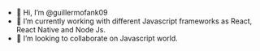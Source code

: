 - 👋 Hi, I’m @guillermofank09
- 🌱 I’m currently working with different Javascript frameworks as React, React Native and Node Js.
- 💞️ I’m looking to collaborate on Javascript world.

<!---
guillermofank09/guillermofank09 is a ✨ special ✨ repository because its `README.md` (this file) appears on your GitHub profile.
You can click the Preview link to take a look at your changes.
--->
